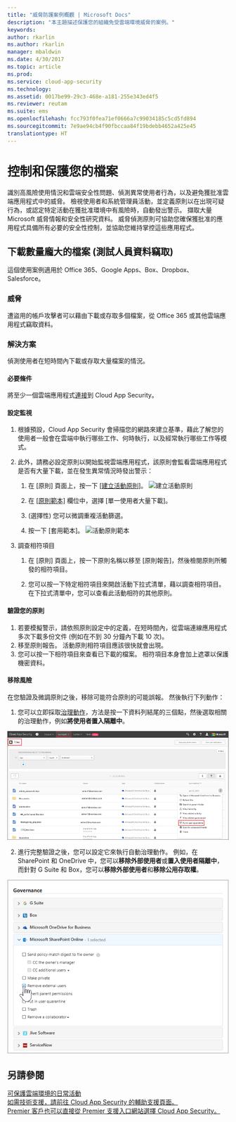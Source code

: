 ```yaml
---
title: "威脅防護案例概觀 | Microsoft Docs"
description: "本主題描述保護您的組織免受雲端環境威脅的案例。"
keywords: 
author: rkarlin
ms.author: rkarlin
manager: mbaldwin
ms.date: 4/30/2017
ms.topic: article
ms.prod: 
ms.service: cloud-app-security
ms.technology: 
ms.assetid: 0017be99-29c3-468e-a181-255e343ed4f5
ms.reviewer: reutam
ms.suite: ems
ms.openlocfilehash: fcc793f0fea71ef0666a7c99034185c5cd5fd894
ms.sourcegitcommit: 7e9ae94cb4f90fbccaa84f19bdebb4652a425e45
translationtype: HT
---
```

# <a name="controlling-and-protecting-your-files"></a>控制和保護您的檔案  

識別高風險使用情況和雲端安全性問題、偵測異常使用者行為，以及避免獲批准雲端應用程式中的威脅。 檢視使用者和系統管理員活動，並定義原則以在出現可疑行為，或認定特定活動在獲批准環境中有風險時，自動發出警示。 擷取大量 Microsoft 威脅情報和安全性研究資料。 威脅偵測原則可協助您確保獲批准的應用程式具備所有必要的安全性控制，並協助您維持掌控這些應用程式。
 
## <a name="massive-quantities-of-files-are-being-downloaded-insider-data-exfiltration"></a>下載數量龐大的檔案 (測試人員資料竊取)

這個使用案例適用於 Office 365、Google Apps、Box、Dropbox、Salesforce。

### <a name="the-threat"></a>威脅
遭盜用的帳戶攻擊者可以藉由下載或存取多個檔案，從 Office 365 或其他雲端應用程式竊取資料。

### <a name="the-solution"></a>解決方案
偵測使用者在短時間內下載或存取大量檔案的情況。

#### <a name="prerequisites"></a>必要條件

將至少一個雲端應用程式[連接](enable-instant-visibility-protection-and-governance-actions-for-your-apps.md)到 Cloud App Security。

#### <a name="setting-up-monitoring"></a>設定監視

1.    根據預設，Cloud App Security 會掃描您的網路來建立基準，藉此了解您的使用者一般會在雲端中執行哪些工作、何時執行，以及經常執行哪些工作等模式。 

2. 此外，請務必設定原則以開始監視雲端應用程式，該原則會監看雲端應用程式是否有大量下載，並在發生異常情況時發出警示：

    1. 在 [原則] 頁面上，按一下 [[建立活動原則]](user-activity-policies.md)。 
    ![建立活動原則](./media/create-activity-policy.png)

    2. 在 [[原則範本]](policy-template-reference.md) 欄位中，選擇 [單一使用者大量下載]。
    
    3. (選擇性) 您可以微調重複活動篩選。
    
    4. 按一下 [套用範本]。 
    ![活動原則範本](./media/activity-policy-template.png)
     
2. 調查相符項目
    
    1. 在 [原則] 頁面上，按一下原則名稱以移至 [原則報告]，然後檢閱原則所觸發的相符項目。

    2. 您可以按一下特定相符項目來開啟活動下拉式清單，藉以調查相符項目。 在下拉式清單中，您可以查看此活動相符的其他原則。 
     


#### <a name="validating-your-policy"></a>驗證您的原則

1. 若要模擬警示，請依照原則設定中的定義，在短時間內，從雲端連線應用程式多次下載多份文件 (例如在不到 30 分鐘內下載 10 次)。
3. 移至原則報告。 活動原則相符項目應該很快就會出現。 
4. 您可以按一下相符項目來查看已下載的檔案。 相符項目本身會加上遮罩以保護機密資料。 

#### <a name="removing-the-risk"></a>移除風險

在您驗證及微調原則之後，移除可能符合原則的可能誤報。 然後執行下列動作： 
  1. 您可以立即採取[治理動作](governance-actions.md)，方法是按一下資料列結尾的三個點，然後選取相關的治理動作，例如**將使用者置入隔離中**。

 ![外部自動治理](./media/auto-gov-external.png)

   2. 進行完整驗證之後，您可以設定它來執行自動治理動作。 例如，在 SharePoint 和 OneDrive 中，您可以**移除外部使用者**或**置入使用者隔離中**，而針對 G Suite 和 Box，您可以**移除外部使用者**和**移除公用存取權**。

  ![套用自動治理動作](./media/apply-automatic-gov-actions.png)



## <a name="see-also"></a>另請參閱  
[可保護雲端環境的日常活動](daily-activities-to-protect-your-cloud-environment.md)   
[如需技術支援，請前往 Cloud App Security 的輔助支援頁面。](http://support.microsoft.com/oas/default.aspx?prid=16031)   
[Premier 客戶也可以直接從 Premier 支援入口網站選擇 Cloud App Security。](https://premier.microsoft.com/)  
  
  